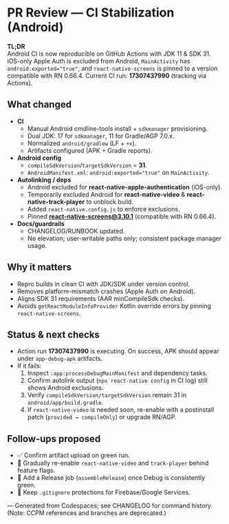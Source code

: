 # PR Review — CI Stabilization (Android)

**TL;DR**  
Android CI is now reproducible on GitHub Actions with JDK 11 & SDK 31. iOS-only Apple Auth is excluded from Android, `MainActivity` has `android:exported="true"`, and `react-native-screens` is pinned to a version compatible with RN 0.66.4. Current CI run: **17307437990** (tracking via Actions).

## What changed
- **CI**
  - Manual Android cmdline-tools install + `sdkmanager` provisioning.
  - Dual JDK: 17 for `sdkmanager`, 11 for Gradle/AGP 7.0.x.
  - Normalized `android/gradlew` (LF + `+x`).
  - Artifacts configured (APK + Gradle reports).
- **Android config**
  - `compileSdkVersion`/`targetSdkVersion` = **31**.
  - `AndroidManifest.xml`: `android:exported="true"` on `MainActivity`.
- **Autolinking / deps**
  - Android excluded for **react-native-apple-authentication** (iOS-only).
  - Temporarily excluded Android for **react-native-video** & **react-native-track-player** to unblock build.
  - Added `react-native.config.js` to enforce exclusions.
  - Pinned **react-native-screens@3.10.1** (compatible with RN 0.66.4).
- **Docs/guardrails**
  - CHANGELOG/RUNBOOK updated.
  - No elevation; user-writable paths only; consistent package manager usage.

## Why it matters
- Repro builds in clean CI with JDK/SDK under version control.
- Removes platform-mismatch crashes (Apple Auth on Android).
- Aligns SDK 31 requirements (AAR minCompileSdk checks).
- Avoids `getReactModuleInfoProvider` Kotlin override errors by pinning `react-native-screens`.

## Status & next checks
- Action run **17307437990** is executing. On success, APK should appear under `app-debug-apk` artifacts.
- If it fails:
  1) Inspect `:app:processDebugMainManifest` and dependency tasks.
  2) Confirm autolink output (`npx react-native config` in CI log) still shows Android exclusions.
  3) Verify `compileSdkVersion/targetSdkVersion` remain 31 in `android/app/build.gradle`.
  4) If `react-native-video` is needed soon, re-enable with a postinstall patch (`provided → compileOnly`) or upgrade RN/AGP.

## Follow-ups proposed
- ✅ Confirm artifact upload on green run.
- 🔄 Gradually re-enable `react-native-video` and `track-player` behind feature flags.
- 🧪 Add a Release job (`assembleRelease`) once Debug is consistently green.
- 🔐 Keep `.gitignore` protections for Firebase/Google Services.

— Generated from Codespaces; see CHANGELOG for command history. (Note: CCPM references and branches are deprecated.)
